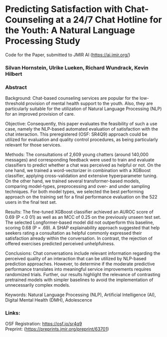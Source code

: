 # Predicting Satisfaction with Chat-Counseling at a 24/7 Chat Hotline for the Youth: A Natural Language Processing Study  
Code for the Paper, submitted to JMIR AI (https://ai.jmir.org/)
### Silvan Hornstein, Ulrike Lueken, Richard Wundrack, Kevin Hilbert
### Abstract
Background: Chat-based counseling services are popular for the low-threshold provision of mental health support to the youth. Also, they are particularly suitable for the utilization of Natural Language Processing (NLP) for an improved provision of care. 

Objective:  Consequently, this paper evaluates the feasibility of such a use case, namely the NLP-based automated evaluation of satisfaction with the chat interaction. This preregistered (OSF: SR4Q9) approach could be utilized for evaluation and quality control procedures, as being particularly relevant for those services.

Methods: The consultations of 2,609 young chatters (around 140,000 messages) and corresponding feedback were used to train and evaluate classifiers to predict whether a chat was perceived as helpful or not. On the one hand, we trained a word-vectorizer in combination with a XGBoost classifier, applying cross-validation and extensive hyperparameter tuning. On the other hand, we trained several transformer-based models, comparing model-types, preprocessing and over- and under sampling techniques. For both model types, we selected the best performing approach on the training set for a final performance evaluation on the 522 users in the final test set. 

Results: The fine-tuned XGBoost classifier achieved an AUROC score of 0.69 (P <.0 01) as well as an MCC of 0.25 on the previously unseen test set. The selected Longformer-based model did not outperform this baseline, scoring 0.68 (P = .69). A SHAP explainability approach suggested that help seekers rating a consultation as helpful commonly expressed their satisfaction already within the conversation. In contrast, the rejection of offered exercises predicted perceived unhelpfulness. 

Conclusions: Chat conversations include relevant information regarding the perceived quality of an interaction that can be utilized by NLP-based prediction approaches. However, to determine if the moderate predictive performance translates into meaningful service improvements requires randomized trials. Further, our results highlight the relevance of contrasting pretrained models with simpler baselines to avoid the implementation of unnecessarily complex models. 

Keywords: Natural Language Processing (NLP), Artificial Intelligence (AI), Digital Mental Health (DMH), Adolescence 

### Links:

OSF Registration: https://osf.io/sr4q9 <br/>
Preprint: (https://preprints.jmir.org/preprint/63701)
